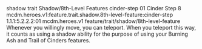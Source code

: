 <ability>
  <metadata>
    <class>shadow</class>
    <feature_type>trait</feature_type>
    <file_dpath>Shadow/8th-Level Features</file_dpath>
    <item_id>cinder-step</item_id>
    <item_index>01</item_index>
    <item_name>Cinder Step</item_name>
    <level>8</level>
    <scc>mcdm.heroes.v1:feature.trait.shadow.8th-level-feature:cinder-step</scc>
    <scdc>1.1.1:5.2.2.2:01</scdc>
    <source>mcdm.heroes.v1</source>
    <type>feature/trait/shadow/8th-level-feature</type>
  </metadata>
  <effects>
    <effect type="mundane">Whenever you willingly move, you can teleport. When you teleport this way, it counts as using a shadow ability for the purpose of using your Burning Ash and Trail of Cinders features.</effect>
  </effects>
</ability>
